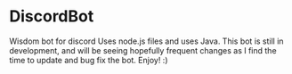 # DiscordBot
Wisdom bot for discord
Uses node.js files and uses Java. This bot is still in development, and will be seeing hopefully frequent changes as I find the time to update and bug fix the bot. Enjoy! :)
